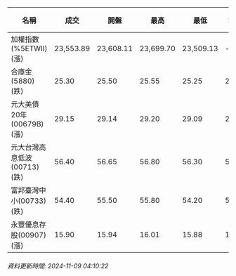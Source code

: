| 名稱 | 成交 | 開盤 | 最高 | 最低 | 均價 | 成交金額(億) | 昨收 | 漲跌幅 | 漲跌 | 總量 | 昨量 | 振幅 |
| -------- | -------- | -------- | -------- |-------- | -------- | -------- |-------- |-------- |-------- | -------- | -------- |-------- |
|加權指數(%5ETWII) (漲)|23,553.89|23,608.11|23,699.70|23,509.13|-|4,231.03|23,408.82|0.62%|145.07|8,465,943|0|0.81%|
|合庫金(5880) (跌)|25.30|25.50|25.55|25.25|25.35|1.00|25.40|0.39%|0.10|3,945|4,602|1.18%|
|元大美債20年(00679B) (漲)|29.15|29.14|29.20|29.09|29.15|16.22|28.98|0.59%|0.17|55,628|82,249|0.38%|
|元大台灣高息低波(00713) (跌)|56.40|56.65|56.80|56.30|56.49|7.38|56.45|0.09%|0.05|13,057|14,351|0.89%|
|富邦臺灣中小(00733) (跌)|54.40|55.50|55.80|54.20|54.76|0.793|55.30|1.63%|0.90|1,449|1,330|2.89%|
|永豐優息存股(00907) (漲)|15.90|15.94|16.01|15.88|15.95|0.519|15.89|0.06%|0.01|3,255|2,641|0.82%|
###### 資料更新時間: 2024-11-09 04:10:22